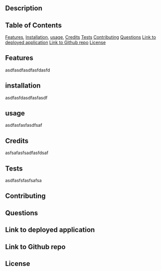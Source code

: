 # <Project Title>

## Description
<text>

## Table of Contents
[Features](#Features),
[Installation](#installation),
[usage](#usage),
[Credits](#Credits)
[Tests](#Tests)
[Contributing](#Contributing)
[Questions](#Questions)
[Link to deployed application](#link-to-deployed-applicatoin)
[Link to Github repo](#link-to-github-repo)
[License](#License)

## Features
asdfasdfasdfasfdasfd

## installation
asdfasfdasdfasfasdf

## usage
asdfasfasfasdfsaf

## Credits
asfsafasfsadfasfdsaf

## Tests
asdfasfsfasfsafsa

## Contributing

## Questions

## Link to deployed application

## Link to Github repo

## License
